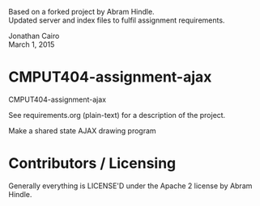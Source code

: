 Based on a forked project by Abram Hindle.  
Updated server and index files to fulfil assignment requirements.  

Jonathan Cairo  
March 1, 2015  


CMPUT404-assignment-ajax
==============================

CMPUT404-assignment-ajax

See requirements.org (plain-text) for a description of the project.

Make a shared state AJAX drawing program

Contributors / Licensing
========================

Generally everything is LICENSE'D under the Apache 2 license by Abram Hindle.


